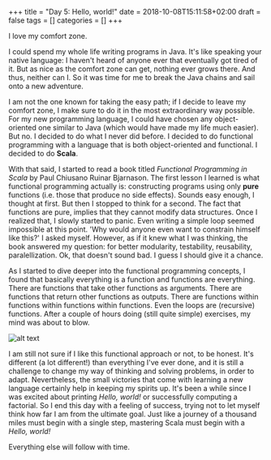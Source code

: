 +++
title = "Day 5: Hello, world!"
date = 2018-10-08T15:11:58+02:00
draft = false
tags = []
categories = []
+++

I love my comfort zone.



I could spend my whole life writing programs in Java. It's like speaking your native language: I haven't heard of anyone ever that eventually got tired of it. But as nice as the comfort zone can get, nothing ever grows there. And thus, neither can I. So it was time for me to break the Java chains and sail onto a new adventure. 



I am not the one known for taking the easy path; if I decide to leave my comfort zone, I make sure to do it in the most extraordinary way possible. For my new programming language, I could have chosen any object-oriented one similar to Java (which would have made my life much easier). But no. I decided to do what I never did before. I decided to do functional programming with a language that is both object-oriented and functional. I decided to do __Scala__.



With that said, I started to read a book titled _Functional Programming in Scala_ by Paul Chiusano Ruinar Bjarnason. The first lesson I learned is what functional programming actually is: constructing programs using only __pure__ functions (i.e. those that produce no side effects). Sounds easy enough, I thought at first. But then I stopped to think for a second. The fact that functions are pure, implies that they cannot modify data structures. Once I realized that, I slowly started to panic. Even writing a simple loop seemed impossible at this point. 'Why would anyone even want to constrain himself like this?' I asked myself. However, as if it knew what I was thinking, the book answered my question: for better modularity, testability, reusability, paralellization. Ok, that doesn't sound bad. I guess I should give it a chance.



As I started to dive deeper into the functional programming concepts, I found that basically everything is a function and functions are everything. There are functions that take other functions as arguments. There are functions that return other functions as outputs. There are functions within functions within functions within functions. Even the loops are (recursive) functions. After a couple of hours doing (still quite simple) exercises, my mind was about to blow.



![alt text](https://cdn-images-1.medium.com/max/1600/1*LQNs6y64Jg9PT0XzmpMlnA.jpeg)



I am still not sure if I like this functional approach or not, to be honest. It's different (a lot different!) than everything I've ever done, and it is still a challenge to change my way of thinking and solving problems, in order to adapt. Nevertheless, the small victories that come with learning a new language certainly help in keeping my spirits up. It's been a while since I was excited about printing _Hello, world!_ or successfully computing a factorial. So I end this day with a feeling of success, trying not to let myself think how far I am from the ultimate goal. Just like a journey of a thousand miles must begin with a single step, mastering Scala must begin with a _Hello, world!_ 

Everything else will follow with time.
